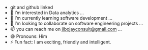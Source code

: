 - git and github linked
- 👀 I’m interested in Data analytics ...
- 🌱 I’m currently learning software development ...
- 💞️ I’m looking to collaborate on software engineering projects ...
- 📫 you can reach me on jibojayconsult@gmail.com ...
- 😄 Pronouns: Him
- ⚡ Fun fact: I am exciting, friendly and intelligent.

<!---
JIBOJAY/JIBOJAY is a ✨ special ✨ repository because its `README.md` (this file) appears on your GitHub profile.
You can click the Preview link to take a look at your changes.
--->
